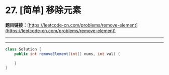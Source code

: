 # 27. [简单] 移除元素

**题目链接：**[https://leetcode-cn.com/problems/remove-element](https://leetcode-cn.com/problems/remove-element)

---

<Cards card="leetcode_27_remove-element"></Cards>

---

```java
class Solution {
    public int removeElement(int[] nums, int val) {
        
    }
}
```